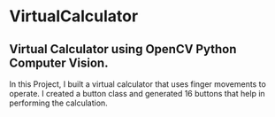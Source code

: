 # VirtualCalculator
## Virtual Calculator using OpenCV Python Computer Vision.
In this Project, I built a virtual calculator that uses finger movements to operate. I created a button class and generated 16 buttons that help in performing the calculation. 
